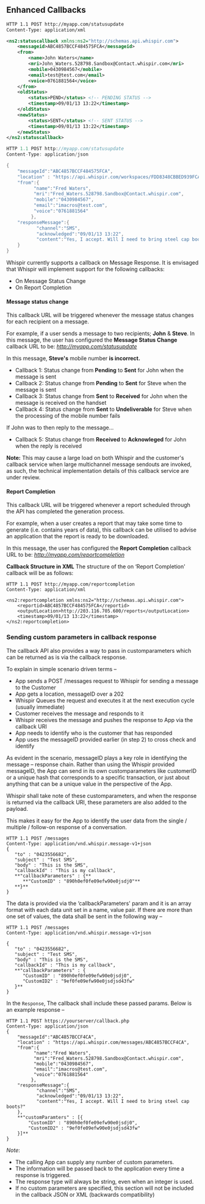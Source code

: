 ## Enhanced Callbacks

```xml
HTTP 1.1 POST http://myapp.com/statusupdate
Content-Type: application/xml

<ns2:statuscallback xmlns:ns2="http://schemas.api.whispir.com">
    <messageid>ABC4857BCCF484575FCA</messageid> 
    <from>
        <name>John Waters</name> 
        <mri>John_Waters.528798.Sandbox@Contact.whispir.com</mri> 
        <mobile>0430984567</mobile> 
        <email>test@test.com</email> 
        <voice>0761881564</voice> 
    </from> 
    <oldStatus> 
        <status>PEND</status> <!-- PENDING STATUS -->
        <timestamp>09/01/13 13:22</timestamp> 
    </oldStatus>
    <newStatus> 
        <status>SENT</status> <!-- SENT STATUS -->
        <timestamp>09/01/13 13:22</timestamp> 
    </newStatus>  
</ns2:statuscallback>
```

```go
HTTP 1.1 POST http://myapp.com/statusupdate
Content-Type: application/json

{
    "messageId":"ABC4857BCCF484575FCA",
    "location" : "https://api.whispir.com/workspaces/FDD8348CBBED939FCAC/messages/ABC4857BCCF484575FCA",
    "from":{
          "name":"Fred Waters",
          "mri":"Fred_Waters.528798.Sandbox@Contact.whispir.com",
          "mobile":"0430984567",
          "email":"imacros@test.com",
          "voice":"0761881564"
         },
    "responseMessage":{
           "channel":"SMS",
           "acknowledged":"09/01/13 13:22",
           "content":"Yes, I accept. Will I need to bring steel cap boots?"
    }
}
```

Whispir currently supports a callback on Message Response.  It is envisaged that Whispir will implement support for the following callbacks:

 - On Message Status Change 
 - On Report Completion

#### Message status change

This callback URL will be triggered whenever the message status changes for each recipient on a message.  

For example, if a user sends a message to two recipients; **John** & **Steve**.  In this message, the user has configured the **Message Status Change** callback URL to be: *http://myapp.com/statusupdate*

In this message, **Steve's** mobile number **is incorrect.**

* Callback 1: Status change from **Pending** to **Sent** for John when the message is sent
* Callback 2: Status change from **Pending** to **Sent** for Steve when the message is sent
* Callback 3: Status change from **Sent** to **Received** for John when the message is received on the handset
* Callback 4: Status change from **Sent** to **Undeliverable** for Steve when the processing of the mobile number fails

If John was to then reply to the message…

* Callback 5: Status change from **Received** to **Acknowleged** for John when the reply is received

**Note:** This may cause a large load on both Whispir and the customer's callback service when large multichannel message sendouts are invoked, as such, the technical implementation details of this callback service are under review.

#### Report Completion

This callback URL will be triggered whenever a report scheduled through the API has completed the generation process.

For example, when a user creates a report that may take some time to generate (i.e. contains years of data), this callback can be utilised to advise an application that the report is ready to be downloaded. 

In this message, the user has configured the **Report Completion** callback URL to be: *http://myapp.com/reportcompletion*

**Callback Structure in XML**
The structure of the on ‘Report Completion' callback will be as follows:

```
HTTP 1.1 POST http://myapp.com/reportcompletion
Content-Type: application/xml

<ns2:reportcompletion xmlns:ns2="http://schemas.api.whispir.com">
    <reportid>ABC4857BCCF484575FCA</reportid>
    <outputLocation>http://203.116.705.600/reports</outputLocation>
    <timestamp>09/01/13 13:22</timestamp>
</ns2:reportcompletion>
```

### Sending custom parameters in callback response
The callback API also provides a way to pass in customparameters which can be returned as is via the callback response.

To explain in simple scenario driven terms –

- App sends a POST /messages request to Whispir for sending a message to the Customer
- App gets a location, messageID over a 202
- Whispir Queues the request and executes it at the next execution cycle (usually immediate)
- Customer receives the message and responds to it
- Whispir receives the message and pushes the response to App via the callback URI
- App needs to identify who is the customer that has responded
- App uses the messageID provided earlier (in step 2) to cross check and identify

As evident in the scenario, messageID plays a key role in identifying the message – response chain. Rather than using the Whispir provided messageID, the App can send in its own customparameters like customerID or a unique hash that corresponds to a specific transaction, or just about anything that can be a unique value in the perspective of the App. 

Whispir shall take note of these customparameters, and when the response is returned via the callback URI, these parameters are also added to the payload. 

This makes it easy for the App to identify the user data from the single / multiple / follow-on response of a conversation.

```
HTTP 1.1 POST /messages
Content-Type: application/vnd.whispir.message-v1+json
{
   "to" : "0423556682",
   "subject" : "Test SMS",
   "body" : "This is the SMS",
   "callbackId" : "This is my callback",
   **"callbackParameters" : {**
      **"CustomID" : "890h0ef0fe09efw90e0jsdj0"**
   **}**
}

```

The data is provided via the ‘callbackParameters' param and it is an array format with each data unit set in a name, value pair.
If there are more than one set of values, the data shall be sent in the following way –

```
HTTP 1.1 POST /messages
Content-Type: application/vnd.whispir.message-v1+json

{
   "to" : "0423556682",
   "subject" : "Test SMS",
   "body" : "This is the SMS",
   "callbackId" : "This is my callback",
   **"callbackParameters" : {
      "CustomID" : "890h0ef0fe09efw90e0jsdj0",
      "CustomID2" : "9ef0fe09efw90e0jsdjsd43fw"
   }**
}

```

In the `Response`, The callback shall include these passed params. Below is an example response –

```
HTTP 1.1 POST https://yourserver/callback.php
Content-Type: application/json
{
    "messageId":"ABC4857BCCF4CA",
    "location" : "https://api.whispir.com/messages/ABC4857BCCF4CA",
    "from":{
          "name":"Fred Waters",
          "mri":"Fred_Waters.528798.Sandbox@Contact.whispir.com",
          "mobile":"0430984567",
          "email":"imacros@test.com",
          "voice":"0761881564"
         },
    "responseMessage":{
           "channel":"SMS",
           "acknowledged":"09/01/13 13:22",
           "content":"Yes, I accept. Will I need to bring steel cap boots?"
    },
    **"customParamters" : [{
        "CustomID" : "890h0ef0fe09efw90e0jsdj0",
        "CustomID2" : "9ef0fe09efw90e0jsdjsd43fw"
    }]**
}
```

*Note*: 
- The calling App can supply any number of custom parameters.
- The information will be passed back to the application every time a response is triggered.
- The response type will always be string, even when an integer is used.
- If no custom parameters are specified, this section will not be included in the callback JSON or XML (backwards compatibility)